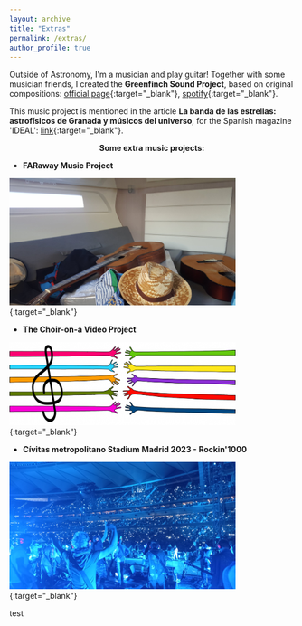 ```yaml
---
layout: archive
title: "Extras"
permalink: /extras/
author_profile: true
---
```


Outside of Astronomy, I'm a musician and play guitar! Together with some musician friends, I created the  **Greenfinch Sound Project**, based on original compositions: [official page](
https://greenfinchsoundproject.wordpress.com){:target="\_blank"}, [spotify](
https://open.spotify.com/artist/1j5VpGDvq8ChxCJHVFcNzz){:target="\_blank"}.


This music project is mentioned in the article **La banda de las estrellas: astrofísicos de Granada y músicos del universo**, for the Spanish magazine 'IDEAL': [link](https://www.ideal.es/culturas/banda-estrellas-astrofisicos-granada-20220228235559-nt.html?edtn=granada#vca=fixed-btn&vso=rrss&vmc=wh&vli=Culturas){:target="\_blank"}.

<!---
<h1 align="center">Some extra music projects:</h1>
-->


<p align="center">
  <b>Some extra music projects:</b><br>
</p>


- **FARaway Music Project**

[<img alt="alt_text" width="400px" src="../files/FARaway_project.jpg" />](https://www.youtube.com/watch?v=I3a3KY0gATE){:target="\_blank"}


- **The Choir-on-a Video Project**

[<img alt="alt_text" width="400px" src="../files/choir.png" />](https://www.youtube.com/watch?v=xaNZO6a1Ctc){:target="\_blank"}


- **Cívitas metropolitano Stadium Madrid 2023 - Rockin'1000**

[<img alt="alt_text" width="400px" src="../files/madrid.jpg" />](https://madrid.rockin1000.com/en/){:target="\_blank"}

test